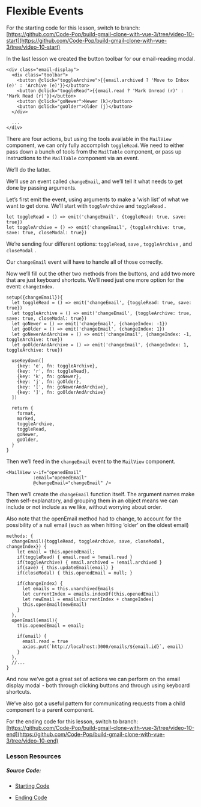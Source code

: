 Flexible Events
===============

For the starting code for this lesson, switch to branch: [https://github.com/Code-Pop/build-gmail-clone-with-vue-3/tree/video-10-start](https://github.com/Code-Pop/build-gmail-clone-with-vue-3/tree/video-10-start)

In the last lesson we created the button toolbar for our email-reading modal.

    <div class="email-display">
      <div class="toolbar">
        <button @click="toggleArchive">{{email.archived ? 'Move to Inbox (e)' : 'Archive (e)'}}</button>
        <button @click="toggleRead">{{email.read ? 'Mark Unread (r)' : 'Mark Read (r)'}}</button>
        <button @click="goNewer">Newer (k)</button>
        <button @click="goOlder">Older (j)</button>
      </div>
    
      ...
    </div>
    

There are four actions, but using the tools available in the `MailView` component, we can only fully accomplish `toggleRead`. We need to either pass down a bunch of tools from the `MailTable` component, or pass up instructions to the `MailTable` component via an event.

We’ll do the latter.

We’ll use an event called `changeEmail`, and we’ll tell it what needs to get done by passing arguments.

Let’s first emit the event, using arguments to make a ‘wish list’ of what we want to get done. We’ll start with `toggleArchive` and `toggleRead` .

    let toggleRead = () => emit('changeEmail', {toggleRead: true, save: true})
    let toggleArchive = () => emit('changeEmail', {toggleArchive: true, save: true, closeModal: true})
    

We’re sending four different options: `toggleRead`, `save` , `toggleArchive` , and `closeModal` .

Our `changeEmail` event will have to handle all of those correctly.

Now we’ll fill out the other two methods from the buttons, and add two more that are just keyboard shortcuts. We’ll need just one more option for the event: `changeIndex`.

    setup({changeEmail}){
      let toggleRead = () => emit('changeEmail', {toggleRead: true, save: true})
      let toggleArchive = () => emit('changeEmail', {toggleArchive: true, save: true, closeModal: true})
      let goNewer = () => emit('changeEmail', {changeIndex: -1})
      let goOlder = () => emit('changeEmail', {changeIndex: 1})
      let goNewerAndArchive = () => emit('changeEmail', {changeIndex: -1, toggleArchive: true})
      let goOlderAndArchive = () => emit('changeEmail', {changeIndex: 1, toggleArchive: true})
    
      useKeydown([
        {key: 'e', fn: toggleArchive},
        {key: 'r', fn: toggleRead},
        {key: 'k', fn: goNewer},
        {key: 'j', fn: goOlder},
        {key: '[', fn: goNewerAndArchive},
        {key: ']', fn: goOlderAndArchive}
      ])
    
      return {
        format,
        marked,
        toggleArchive,
        toggleRead,
        goNewer,
        goOlder,
      }
    }
    

Then we’ll feed in the `changeEmail` event to the `MailView` component.

    <MailView v-if="openedEmail" 
              :email="openedEmail"
              @changeEmail="changeEmail" />
    

Then we’ll create the `changeEmail` function itself. The argument names make them self-explanatory, and grouping them in an object means we can include or not include as we like, without worrying about order.

Also note that the openEmail method had to change, to account for the possibility of a null email (such as when hitting ‘older’ on the oldest email)

    methods: {
      changeEmail({toggleRead, toggleArchive, save, closeModal, changeIndex}) {
        let email = this.openedEmail;
        if(toggleRead) { email.read = !email.read }
        if(toggleArchive) { email.archived = !email.archived }
        if(save) { this.updateEmail(email) }
        if(closeModal) { this.openedEmail = null; }
    
        if(changeIndex) {
          let emails = this.unarchivedEmails
          let currentIndex = emails.indexOf(this.openedEmail)
          let newEmail = emails[currentIndex + changeIndex]
          this.openEmail(newEmail)
        }
      },
      openEmail(email){
        this.openedEmail = email;
    
        if(email) {
          email.read = true
          axios.put(`http://localhost:3000/emails/${email.id}`, email)
        }
      },
      //...
    }
    

And now we’ve got a great set of actions we can perform on the email display modal - both through clicking buttons and through using keyboard shortcuts.

We’ve also got a useful pattern for communicating requests from a child component to a parent component.

For the ending code for this lesson, switch to branch: [https://github.com/Code-Pop/build-gmail-clone-with-vue-3/tree/video-10-end](https://github.com/Code-Pop/build-gmail-clone-with-vue-3/tree/video-10-end)

### Lesson Resources

##### Source Code:

*   [Starting Code](https://github.com/Code-Pop/build-gmail-clone-with-vue-3/tree/video-10-start)
    
*   [Ending Code](https://github.com/Code-Pop/build-gmail-clone-with-vue-3/tree/video-10-end)
